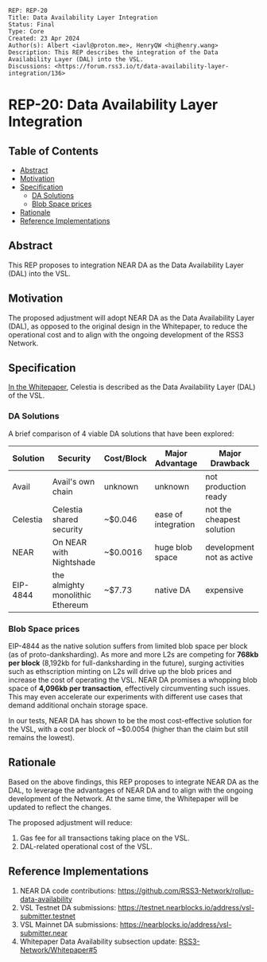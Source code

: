 ```
REP: REP-20
Title: Data Availability Layer Integration
Status: Final
Type: Core
Created: 23 Apr 2024
Author(s): Albert <iavl@proton.me>, HenryQW <hi@henry.wang>
Description: This REP describes the integration of the Data Availability Layer (DAL) into the VSL.
Discussions: <https://forum.rss3.io/t/data-availability-layer-integration/136>
```

# REP-20: Data Availability Layer Integration

## Table of Contents

- [Abstract](#abstract)
- [Motivation](#motivation)
- [Specification](#specification)
  - [DA Solutions](#da-solutions)
  - [Blob Space prices](#blob-space-prices)
- [Rationale](#rationale)
- [Reference Implementations](#reference-implementations)

## Abstract

This REP proposes to integration NEAR DA as the Data Availability Layer (DAL) into the VSL.

## Motivation

The proposed adjustment will adopt NEAR DA as the Data Availability Layer (DAL), as opposed to the original design in the Whitepaper, to reduce the operational cost and to align with the ongoing development of the RSS3 Network.

## Specification

[In the Whitepaper](https://github.com/RSS3-Network/Whitepaper/blob/d8a86712cad0c88846c659577e0848b422b90f14/current/sections/VSL.tex#L20-L24), Celestia is described as the Data Availability Layer (DAL) of the VSL.

### DA Solutions

A brief comparison of 4 viable DA solutions that have been explored:

| Solution | Security                         | Cost/Block | Major Advantage     | Major Drawback            |
| -------- | -------------------------------- | ---------- | ------------------- | ------------------------- |
| Avail    | Avail's own chain                | unknown    | unknown             | not production ready      |
| Celestia | Celestia shared security         | \~\$0.046  | ease of integration | not the cheapest solution |
| NEAR     | On NEAR with Nightshade          | \~\$0.0016 | huge blob space     | development not as active |
| EIP-4844 | the almighty monolithic Ethereum | \~\$7.73   | native DA           | expensive                 |

### Blob Space prices

EIP-4844 as the native solution suffers from limited blob space per block (as of proto-danksharding). As more and more L2s are competing for **768kb per block** (8,192kb for full-danksharding in the future), surging activities such as ethscription minting on L2s will drive up the blob prices and increase the cost of operating the VSL. NEAR DA promises a whopping blob space of **4,096kb per transaction**, effectively circumventing such issues. This may even accelerate our experiments with different use cases that demand additional onchain storage space.

In our tests, NEAR DA has shown to be the most cost-effective solution for the VSL, with a cost per block of \~\$0.0054 (higher than the claim but still remains the lowest).

## Rationale

Based on the above findings, this REP proposes to integrate NEAR DA as the DAL, to leverage the advantages of NEAR DA and to align with the ongoing development of the Network.
At the same time, the Whitepaper will be updated to reflect the changes.

The proposed adjustment will reduce:

1. Gas fee for all transactions taking place on the VSL.
2. DAL-related operational cost of the VSL.

## Reference Implementations

1. NEAR DA code contributions: <https://github.com/RSS3-Network/rollup-data-availability>
2. VSL Testnet DA submissions: <https://testnet.nearblocks.io/address/vsl-submitter.testnet>
3. VSL Mainnet DA submissions: <https://nearblocks.io/address/vsl-submitter.near>
4. Whitepaper Data Availability subsection update: [RSS3-Network/Whitepaper#5](https://github.com/RSS3-Network/Whitepaper/pull/5)
